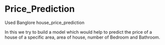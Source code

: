 # Price_Prediction
Used Banglore house_price_prediction 

In this we try to build a model which would help to predict the price of a house of a specific area, area of house, number of Bedroom and Bathroom.


